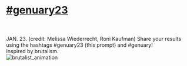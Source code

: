 # [#genuary23](https://genuary.art/prompts#jan23) </br></br>
JAN. 23. (credit: Melissa Wiederrecht, Roni Kaufman)
Share your results using the hashtags #genuary23 (this prompt) and #genuary!</br>
Inspired by brutalism.</br>
![brutalist_animation](https://github.com/user-attachments/assets/e0c714f1-1aaa-4e6e-b319-696247a6529a)
